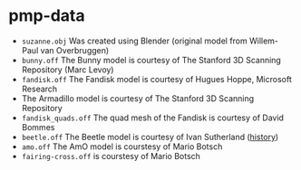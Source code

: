 # pmp-data

* `suzanne.obj` Was created using Blender (original model from Willem-Paul van Overbruggen)
* `bunny.off` The Bunny model is courtesy of The Stanford 3D Scanning Repository (Marc Levoy)
* `fandisk.off` The Fandisk model is courtesy of Hugues Hoppe, Microsoft Research
* The Armadillo model is courtesy of The Stanford 3D Scanning Repository
* `fandisk_quads.off` The quad mesh of the Fandisk is courtesy of David Bommes
* `beetle.off` The Beetle model is courtesy of Ivan Sutherland ([history](http://www.cs.utah.edu/docs/misc/Uteapot03.pdf))
* `amo.off` The AmO model is courstesy of Mario Botsch
* `fairing-cross.off` is courstesy of Mario Botsch
